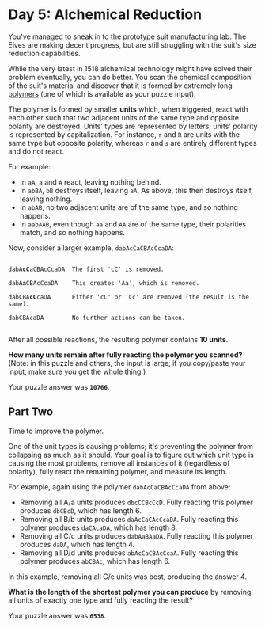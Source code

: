 # Day 5: Alchemical Reduction
You've managed to sneak in to the prototype suit manufacturing lab. The Elves are making decent progress, but are still struggling with the suit's size reduction capabilities.

While the very latest in 1518 alchemical technology might have solved their problem eventually, you can do better. You scan the chemical composition of the suit's material and discover that it is formed by extremely long [polymers](https://en.wikipedia.org/wiki/Polymer) (one of which is available as your puzzle input).

The polymer is formed by smaller **units** which, when triggered, react with each other such that two adjacent units of the same type and opposite polarity are destroyed. Units' types are represented by letters; units' polarity is represented by capitalization. For instance, `r` and `R` are units with the same type but opposite polarity, whereas `r` and `s` are entirely different types and do not react.

For example:

- In `aA`, `a` and `A` react, leaving nothing behind.
- In `abBA`, `bB` destroys itself, leaving `aA`. As above, this then destroys itself, leaving nothing.
- In `abAB`, no two adjacent units are of the same type, and so nothing happens.
- In `aabAAB`, even though `aa` and `AA` are of the same type, their polarities match, and so nothing happens.

Now, consider a larger example, `dabAcCaCBAcCcaDA`:

<code>
dabA<strong>cC</strong>aCBAcCcaDA  The first 'cC' is removed.<br/>
dab<strong>Aa</strong>CBAcCcaDA    This creates 'Aa', which is removed.<br/>
dabCBA<strong>cC</strong>caDA      Either 'cC' or 'Cc' are removed (the result is the same).<br/>
dabCBAcaDA        No further actions can be taken.<br/>
</code>

After all possible reactions, the resulting polymer contains **10 units**.

**How many units remain after fully reacting the polymer you scanned?** (Note: in this puzzle and others, the input is large; if you copy/paste your input, make sure you get the whole thing.)

Your puzzle answer was **`10766`**.

## Part Two

Time to improve the polymer.

One of the unit types is causing problems; it's preventing the polymer from collapsing as much as it should. Your goal is to figure out which unit type is causing the most problems, remove all instances of it (regardless of polarity), fully react the remaining polymer, and measure its length.

For example, again using the polymer `dabAcCaCBAcCcaDA` from above:

- Removing all A/a units produces `dbcCCBcCcD`. Fully reacting this polymer produces `dbCBcD`, which has length 6.
- Removing all B/b units produces `daAcCaCAcCcaDA`. Fully reacting this polymer produces `daCAcaDA`, which has length 8.
- Removing all C/c units produces `dabAaBAaDA`. Fully reacting this polymer produces `daDA`, which has length 4.
- Removing all D/d units produces `abAcCaCBAcCcaA`. Fully reacting this polymer produces `abCBAc`, which has length 6.

In this example, removing all C/c units was best, producing the answer 4.

**What is the length of the shortest polymer you can produce** by removing all units of exactly one type and fully reacting the result?

Your puzzle answer was **`6538`**.
